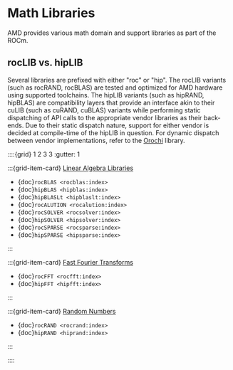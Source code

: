 # Math Libraries

AMD provides various math domain and support libraries as part of the ROCm.

## rocLIB vs. hipLIB

Several libraries are prefixed with either "roc" or "hip".
The rocLIB variants (such as rocRAND, rocBLAS) are tested and optimized for AMD hardware using supported toolchains.
The hipLIB variants (such as hipRAND, hipBLAS) are compatibility layers that provide an interface akin to their
cuLIB (such as cuRAND, cuBLAS) variants while performing static dispatching of API calls to the appropriate
vendor libraries as their back-ends. Due to their static dispatch nature, support for either vendor is decided
at compile-time of the hipLIB in question. For dynamic dispatch between vendor implementations, refer to the
[Orochi](https://github.com/GPUOpen-LibrariesAndSDKs/Orochi) library.

::::{grid} 1 2 3 3
:gutter: 1

:::{grid-item-card} [Linear Algebra Libraries](linear_algebra)

- {doc}`rocBLAS <rocblas:index>`
- {doc}`hipBLAS <hipblas:index>`
- {doc}`hipBLASLt <hipblaslt:index>`
- {doc}`rocALUTION <rocalution:index>`
- {doc}`rocSOLVER <rocsolver:index>`
- {doc}`hipSOLVER <hipsolver:index>`
- {doc}`rocSPARSE <rocsparse:index>`
- {doc}`hipSPARSE <hipsparse:index>`

:::

:::{grid-item-card} [Fast Fourier Transforms](fft)

- {doc}`rocFFT <rocfft:index>`
- {doc}`hipFFT <hipfft:index>`

:::

:::{grid-item-card} [Random Numbers](rand)

- {doc}`rocRAND <rocrand:index>`
- {doc}`hipRAND <hiprand:index>`

:::

::::
